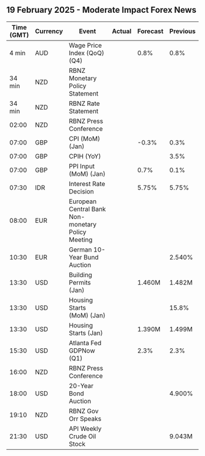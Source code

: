 ## 19 February 2025 - Moderate Impact Forex News

| Time (GMT) | Currency | Event | Actual | Forecast | Previous |
|------|----------|-------|--------|----------|----------|
| 4 min | AUD | Wage Price Index (QoQ) (Q4) |  | 0.8% | 0.8% |
| 34 min | NZD | RBNZ Monetary Policy Statement |  |  |  |
| 34 min | NZD | RBNZ Rate Statement |  |  |  |
| 02:00 | NZD | RBNZ Press Conference |  |  |  |
| 07:00 | GBP | CPI (MoM) (Jan) |  | -0.3% | 0.3% |
| 07:00 | GBP | CPIH (YoY) |  |  | 3.5% |
| 07:00 | GBP | PPI Input (MoM) (Jan) |  | 0.7% | 0.1% |
| 07:30 | IDR | Interest Rate Decision |  | 5.75% | 5.75% |
| 08:00 | EUR | European Central Bank Non-monetary Policy Meeting |  |  |  |
| 10:30 | EUR | German 10-Year Bund Auction |  |  | 2.540% |
| 13:30 | USD | Building Permits (Jan) |  | 1.460M | 1.482M |
| 13:30 | USD | Housing Starts (MoM) (Jan) |  |  | 15.8% |
| 13:30 | USD | Housing Starts (Jan) |  | 1.390M | 1.499M |
| 15:30 | USD | Atlanta Fed GDPNow (Q1) |  | 2.3% | 2.3% |
| 16:00 | NZD | RBNZ Press Conference |  |  |  |
| 18:00 | USD | 20-Year Bond Auction |  |  | 4.900% |
| 19:10 | NZD | RBNZ Gov Orr Speaks |  |  |  |
| 21:30 | USD | API Weekly Crude Oil Stock |  |  | 9.043M |
